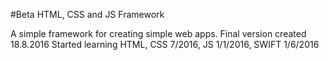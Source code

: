 #Beta HTML, CSS and JS Framework

A simple framework for creating simple web apps.
Final version created 18.8.2016
Started learning HTML, CSS 7/2016, JS 1/1/2016, SWIFT 1/6/2016
